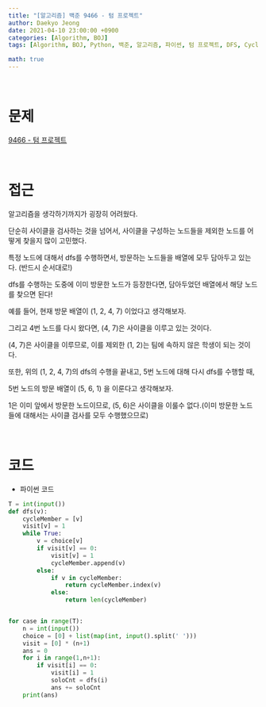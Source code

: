 ```yaml
---
title: "[알고리즘] 백준 9466 - 텀 프로젝트"
author: Daekyo Jeong
date: 2021-04-10 23:00:00 +0900
categories: [Algorithm, BOJ]
tags: [Algorithm, BOJ, Python, 백준, 알고리즘, 파이썬, 텀 프로젝트, DFS, Cycle]

math: true
---
```



<br/>

# **문제**

[9466 - 텀 프로젝트](https://www.acmicpc.net/problem/9466)

<br/>

# **접근**

알고리즘을 생각하기까지가 굉장히 어려웠다.  

단순히 사이클을 검사하는 것을 넘어서, 사이클을 구성하는 노드들을 제외한 노드를 어떻게 찾을지 많이 고민했다.  

특정 노드에 대해서 dfs를 수행하면서, 방문하는 노드들을 배열에 모두 담아두고 있는다. (반드시 순서대로!)  

dfs를 수행하는 도중에 이미 방문한 노드가 등장한다면, 담아두었던 배열에서 해당 노드를 찾으면 된다!  

예를 들어, 현재 방문 배열이 (1, 2, 4, 7) 이었다고 생각해보자.  

그리고 4번 노드를 다시 왔다면, (4, 7)은 사이클을 이루고 있는 것이다.  

(4, 7)은 사이클을 이루므로, 이를 제외한 (1, 2)는 팀에 속하지 않은 학생이 되는 것이다.  

또한, 위의 (1, 2, 4, 7)의 dfs의 수행을 끝내고, 5번 노드에 대해 다시 dfs를 수행할 때,  

5번 노드의 방문 배열이 (5, 6, 1) 을 이룬다고 생각해보자.  

1은 이미 앞에서 방문한 노드이므로, (5, 6)은 사이클을 이룰수 없다.(이미 방문한 노드들에 대해서는 사이클 검사를 모두 수행했으므로)  


<br/>

# **코드**

- 파이썬 코드   

```py
T = int(input())
def dfs(v):
    cycleMember = [v]
    visit[v] = 1
    while True:
        v = choice[v]
        if visit[v] == 0:
            visit[v] = 1
            cycleMember.append(v)
        else:
            if v in cycleMember:
                return cycleMember.index(v)
            else:
                return len(cycleMember)


for case in range(T):
    n = int(input())
    choice = [0] + list(map(int, input().split(' ')))
    visit = [0] * (n+1)
    ans = 0
    for i in range(1,n+1):
        if visit[i] == 0:
            visit[i] = 1
            soloCnt = dfs(i)
            ans += soloCnt
    print(ans)




```

<br/>
